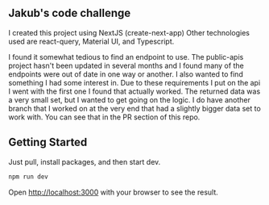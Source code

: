 ## Jakub's code challenge
I created this project using NextJS (create-next-app)
Other technologies used are react-query, Material UI, and Typescript.

I found it somewhat tedious to find an endpoint to use. The public-apis project hasn't been updated in several months and I found many of the endpoints were out of date in one way or another. I also wanted to find something I had some interest in. Due to these requirements I put on the api I went with the first one I found that actually worked. The returned data was a very small set, but I wanted to get going on the logic. I do have another branch that I worked on at the very end that had a slightly bigger data set to work with. You can see that in the PR section of this repo.

## Getting Started
Just pull, install packages, and then start dev.

```bash
npm run dev
```

Open [http://localhost:3000](http://localhost:3000) with your browser to see the result.
